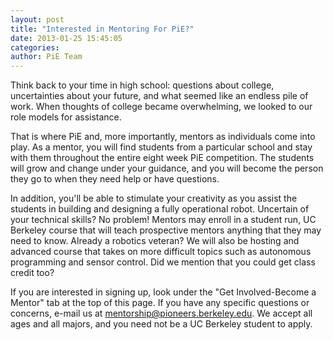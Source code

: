 ```yaml
---
layout: post
title: "Interested in Mentoring For PiE?"
date: 2013-01-25 15:45:05
categories:
author: PiE Team
---
```


Think back to your time in high school:  questions about college, uncertainties about your future, and what seemed like an endless pile of work.  When thoughts of college became overwhelming, we looked to our role models for assistance. 

That is where PiE and, more importantly, mentors as individuals come into play.  As a mentor, you will find students from a particular school and stay with them throughout the entire eight week PiE competition.  The students will grow and change under your guidance, and you will become the person they go to when they need help or have questions.

In addition, you'll be able to stimulate your creativity as you assist the students in building and designing a fully operational robot. Uncertain of your technical skills?  No problem!  Mentors may enroll in a student run, UC Berkeley course that will teach prospective mentors anything that they may need to know.  Already a robotics veteran? We will also be hosting and advanced course that takes on more difficult topics such as autonomous programming and sensor control.  Did we mention that you could get class credit too?

If you are interested in signing up, look under the "Get Involved-Become a Mentor" tab at the top of this page.  If you have any specific questions or concerns, e-mail us at [mentorship@pioneers.berkeley.edu][0].  We accept all ages and all majors, and you need not be a UC Berkeley student to apply.


[0]: mailto:mentorship@pioneers.berkeley.edu